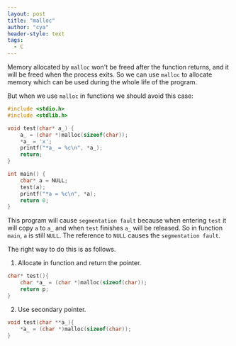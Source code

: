 ```yaml
---
layout: post
title: "malloc"
author: "cya"
header-style: text
tags:
  - C
---
```


Memory allocated by `malloc` won't be freed after the function returns, and it will be freed when the process exits. So we can use `malloc` to allocate memory which can be used during the whole life of the program.

But when we use `malloc` in functions we should avoid this case:

```c
#include <stdio.h>
#include <stdlib.h>

void test(char* a_) {
    a_ = (char *)malloc(sizeof(char));
    *a_ = 'x';
    printf("*a_ = %c\n", *a_);
    return;
}

int main() {
    char* a = NULL;
    test(a);
    printf("*a = %c\n", *a);
    return 0;
}
```

This program will cause `segmentation fault` because when entering `test` it will copy `a` to `a_` and when `test` finishes `a_` will be released. So in function `main`, `a` is still `NULL`. The reference to `NULL` causes the `segmentation fault`.

The right way to do this is as follows.

1. Allocate in function and return the pointer.

```c
char* test(){
	char *a_ = (char *)malloc(sizeof(char));
	return p;
}
```

2. Use secondary pointer.

```c
void test(char **a_){
	*a_ = (char *)malloc(sizeof(char));
}
```

